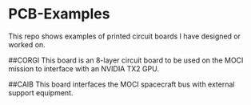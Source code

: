 # PCB-Examples
This repo shows examples of printed circuit boards I have designed or worked on.

##CORGI
This board is an 8-layer circuit board to be used on the MOCI mission to interface with an NVIDIA TX2 GPU.

##CAIB
This board interfaces the MOCI spacecraft bus with external support equipment.
